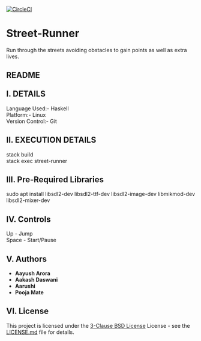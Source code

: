 [![CircleCI](https://circleci.com/gh/aak-ash/Street-Runner.svg?style=svg)](https://circleci.com/gh/aak-ash/Street-Runner)


# Street-Runner
Run through the streets avoiding obstacles to gain points as well as extra lives. 


README</br>
</br>
I. DETAILS
-----------------------------------------------------------------------------------------
Language Used:- Haskell</br>
Platform:- Linux</br>
Version Control:- Git</br>

II. EXECUTION DETAILS
-----------------------------------------------------------------------------------------
stack build</br>
stack exec street-runner</br>

III. Pre-Required Libraries
-----------------------------------------------------------------------------------------
sudo apt install libsdl2-dev libsdl2-ttf-dev libsdl2-image-dev libmikmod-dev libsdl2-mixer-dev</br>


IV. Controls
-----------------------------------------------------------------------------------------
Up - Jump</br>
Space - Start/Pause</br>

V. Authors
-----------------------------------------------------------------------------------------
* **Aayush Arora** 
* **Aakash Daswani**  
* **Aarushi**
* **Pooja Mate** 

VI. License
----------------------------------------------------------------------------------------
This project is licensed under the [3-Clause BSD License](https://opensource.org/licenses/BSD-3-Clause) License - see the [LICENSE.md](LICENSE.md) file for details.</br>
